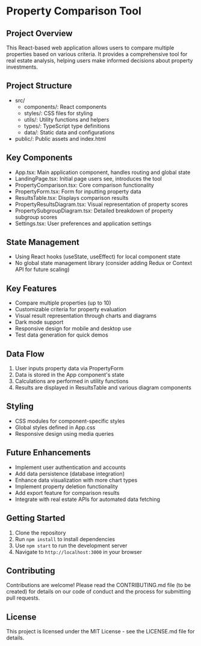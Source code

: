 # Property Comparison Tool

## Project Overview
This React-based web application allows users to compare multiple properties based on various criteria. It provides a comprehensive tool for real estate analysis, helping users make informed decisions about property investments.

## Project Structure
- src/
  - components/: React components
  - styles/: CSS files for styling
  - utils/: Utility functions and helpers
  - types/: TypeScript type definitions
  - data/: Static data and configurations
- public/: Public assets and index.html

## Key Components
- App.tsx: Main application component, handles routing and global state
- LandingPage.tsx: Initial page users see, introduces the tool
- PropertyComparison.tsx: Core comparison functionality
- PropertyForm.tsx: Form for inputting property data
- ResultsTable.tsx: Displays comparison results
- PropertyResultsDiagram.tsx: Visual representation of property scores
- PropertySubgroupDiagram.tsx: Detailed breakdown of property subgroup scores
- Settings.tsx: User preferences and application settings

## State Management
- Using React hooks (useState, useEffect) for local component state
- No global state management library (consider adding Redux or Context API for future scaling)

## Key Features
- Compare multiple properties (up to 10)
- Customizable criteria for property evaluation
- Visual result representation through charts and diagrams
- Dark mode support
- Responsive design for mobile and desktop use
- Test data generation for quick demos

## Data Flow
1. User inputs property data via PropertyForm
2. Data is stored in the App component's state
3. Calculations are performed in utility functions
4. Results are displayed in ResultsTable and various diagram components

## Styling
- CSS modules for component-specific styles
- Global styles defined in App.css
- Responsive design using media queries

## Future Enhancements
- Implement user authentication and accounts
- Add data persistence (database integration)
- Enhance data visualization with more chart types
- Implement property deletion functionality
- Add export feature for comparison results
- Integrate with real estate APIs for automated data fetching

## Getting Started
1. Clone the repository
2. Run `npm install` to install dependencies
3. Use `npm start` to run the development server
4. Navigate to `http://localhost:3000` in your browser

## Contributing
Contributions are welcome! Please read the CONTRIBUTING.md file (to be created) for details on our code of conduct and the process for submitting pull requests.

## License
This project is licensed under the MIT License - see the LICENSE.md file for details.
